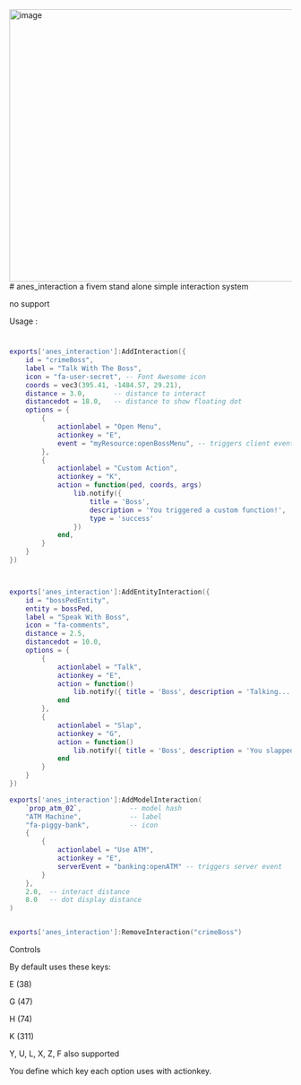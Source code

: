 <img width="982" height="486" alt="image" src="https://github.com/user-attachments/assets/c8a84801-68a9-4f76-890b-7d9dc266827d" />
# anes_interaction
a fivem stand alone simple interaction system


no support





Usage :

#
```lua
exports['anes_interaction']:AddInteraction({
    id = "crimeBoss",
    label = "Talk With The Boss",
    icon = "fa-user-secret", -- Font Awesome icon
    coords = vec3(395.41, -1484.57, 29.21),
    distance = 3.0,       -- distance to interact
    distancedot = 18.0,   -- distance to show floating dot
    options = {
        {
            actionlabel = "Open Menu",
            actionkey = "E",
            event = "myResource:openBossMenu", -- triggers client event
        },
        {
            actionlabel = "Custom Action",
            actionkey = "K",
            action = function(ped, coords, args)
                lib.notify({
                    title = 'Boss',
                    description = 'You triggered a custom function!',
                    type = 'success'
                })
            end,
        }
    }
})



exports['anes_interaction']:AddEntityInteraction({
    id = "bossPedEntity",
    entity = bossPed,
    label = "Speak With Boss",
    icon = "fa-comments",
    distance = 2.5,
    distancedot = 10.0,
    options = {
        {
            actionlabel = "Talk",
            actionkey = "E",
            action = function()
                lib.notify({ title = 'Boss', description = 'Talking...', type = 'info' })
            end
        },
        {
            actionlabel = "Slap",
            actionkey = "G",
            action = function()
                lib.notify({ title = 'Boss', description = 'You slapped the boss!', type = 'error' })
            end
        }
    }
})

exports['anes_interaction']:AddModelInteraction(
    `prop_atm_02`,            -- model hash
    "ATM Machine",            -- label
    "fa-piggy-bank",          -- icon
    {
        {
            actionlabel = "Use ATM",
            actionkey = "E",
            serverEvent = "banking:openATM" -- triggers server event
        }
    },
    2.0,  -- interact distance
    8.0   -- dot display distance
)


exports['anes_interaction']:RemoveInteraction("crimeBoss")

```

Controls

By default uses these keys:

E (38)

G (47)

H (74)

K (311)

Y, U, L, X, Z, F also supported

You define which key each option uses with actionkey.



